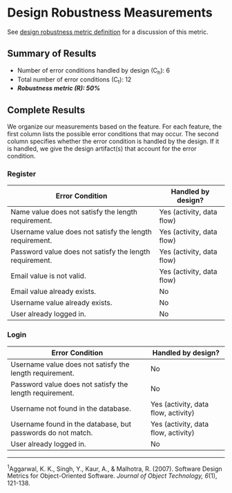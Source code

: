 # Design Robustness Measurements

See [design robustness metric definition](../metric-definitions/design-robustness-metric.md) 
for a discussion of this metric.

## Summary of Results

* Number of error conditions handled by design (C<sub>h</sub>): 6
* Total number of error conditions (C<sub>t</sub>): 12
* ***Robustness metric (R): 50%***

## Complete Results

We organize our measurements based on the feature. For each feature, the first column lists the possible error conditions that may occur. The second column specifies whether the error condition is handled by the design. If it is handled, we give the design artifact(s) that account for the error condition.

### Register

Error Condition | Handled by design?
--- | ---
Name value does not satisfy the length requirement. | Yes (activity, data flow)
Username value does not satisfy the length requirement. | Yes (activity, data flow)
Password value does not satisfy the length requirement. | Yes (activity, data flow)
Email value is not valid. | Yes (activity, data flow)
Email value already exists. | No
Username value already exists.  | No
User already logged in. | No

### Login   
Error Condition | Handled by design?
--- | ---
Username value does not satisfy the length requirement. | No
Password value does not satisfy the length requirement. | No
Username not found in the database. | Yes (activity, data flow, activity)
Username found in the database, but passwords do not match. | Yes (activity, data flow, activity)
User already logged in. | No


---
<sup>1</sup>Aggarwal, K. K., Singh, Y., Kaur, A., & Malhotra, R. (2007). Software Design Metrics for Object-Oriented Software. *Journal of Object Technology, 6*(1), 121-138.

